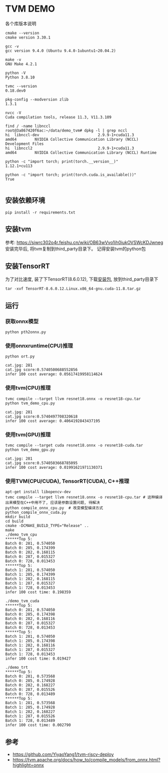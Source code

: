 # TVM DEMO
各个库版本说明
```
cmake --version
cmake version 3.30.1

gcc -v
gcc version 9.4.0 (Ubuntu 9.4.0-1ubuntu1~20.04.2)

make -v
GNU Make 4.2.1

python -V
Python 3.8.10

tvmc --version
0.18.dev0

pkg-config --modversion zlib
1.3.1

nvcc -V
Cuda compilation tools, release 11.3, V11.3.109

find / -name libnccl
root@3a867420f6ac:~/data/demo_tvm# dpkg -l | grep nccl
hi  libnccl-dev                          2.9.9-1+cuda11.3                      amd64        NVIDIA Collective Communication Library (NCCL) Development Files
hi  libnccl2                             2.9.9-1+cuda11.3                      amd64        NVIDIA Collective Communication Library (NCCL) Runtime

python -c "import torch; print(torch.__version__)"
1.12.1+cu113

python -c "import torch; print(torch.cuda.is_available())"
True


```

## 安装依赖环境
`pip install -r requirements.txt`

## 安装tvm
参考: https://siwrc302o4r.feishu.cn/wiki/OB63wVvo1ih0iukOVSWcKDJwneg
安装完毕后, 将tvm复制到third_party目录下。 记得安装tvm的python包
## 安装TensorRT
为了对比速度, 装了下TensorRT(8.6.0.12), 下载[安装包](https://pan.baidu.com/s/1l72iuoL74s_omZ1jCa18kQ?pwd=054e), 放到third_party目录下

```
tar -xvf TensorRT-8.6.0.12.Linux.x86_64-gnu.cuda-11.8.tar.gz

```
## 运行
### 获取onnx模型
```
python pth2onnx.py
```
### 使用onnxruntime(CPU)推理
```
python ort.py

cat.jpg: 281
cat.jpg score:0.5740500688552856
infer 100 cost average: 0.05617419958114624
```
### 使用tvm(CPU)推理
```
tvmc compile --target llvm resnet18.onnx -o resnet18-cpu.tar
python tvm_demo_cpu.py

cat.jpg: 281
cat.jpg score:0.5740497708320618
infer 100 cost average: 0.4064192843437195
```
### 使用tvm(GPU)推理
```
tvmc compile --target cuda resnet18.onnx -o resnet18-cuda.tar
python tvm_demo_gpu.py

cat.jpg: 281
cat.jpg score:0.5740503668785095
infer 100 cost average: 0.01991621971130371
```
### 使用TVM(CPU/CUDA), TensorRT(CUDA), C++推理
```
apt-get install libopencv-dev
tvmc compile --target llvm resnet18.onnx -o resnet18-cpu.tar # 这种编译出来模型在C++中用不了, 应该是参数设置问题, 待解决
python compile_onnx_cpu.py  # 改变模型编译方式
python_compile_onnx_cuda.py
mkdir build
cd build
cmake -DCMAKE_BUILD_TYPE="Release" ..
make
./demo_tvm_cpu
******Top 5:
Batch 0: 281, 0.574050
Batch 0: 285, 0.174399
Batch 0: 282, 0.168115
Batch 0: 287, 0.015327
Batch 0: 728, 0.013453
******Top 5:
Batch 1: 281, 0.574050
Batch 1: 285, 0.174399
Batch 1: 282, 0.168115
Batch 1: 287, 0.015327
Batch 1: 728, 0.013453
infer 100 cost time: 0.198359

./demo_tvm_cuda
******Top 5:
Batch 0: 281, 0.574050
Batch 0: 285, 0.174398
Batch 0: 282, 0.168116
Batch 0: 287, 0.015327
Batch 0: 728, 0.013453
******Top 5:
Batch 1: 281, 0.574050
Batch 1: 285, 0.174398
Batch 1: 282, 0.168116
Batch 1: 287, 0.015327
Batch 1: 728, 0.013453
infer 100 cost time: 0.019427

./demo_trt
******Top 5:
Batch 0: 281, 0.573568
Batch 0: 285, 0.174928
Batch 0: 282, 0.168227
Batch 0: 287, 0.015526
Batch 0: 728, 0.013489
******Top 5:
Batch 1: 281, 0.573568
Batch 1: 285, 0.174928
Batch 1: 282, 0.168227
Batch 1: 287, 0.015526
Batch 1: 728, 0.013489
infer 100 cost time: 0.002790
```

## 参考
- https://github.com/YiyaoYang1/tvm-riscv-deploy
- https://tvm.apache.org/docs/how_to/compile_models/from_onnx.html?highlight=onnx